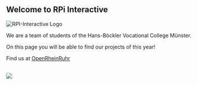 ## Welcome to RPi Interactive

![RPI-Interactive Logo](https://sk-cdn.net/websites/rpi-interactive/logo.png)

We are a team of students of the Hans-Böckler Vocational College Münster.

On this page you will be able to find our projects of this year!


Find us at <a href="https://openrheinruhr.de/" alt="OpenRheinRuhr - Ein Pott voll Software">OpenRheinRuhr</a>

<br>

<a href="http://openrheinruhr.de/" alt="OpenRheinRuhr - Ein Pott voll Software">
<img src="https://camo.githubusercontent.com/140a4308a88c456cd82b1bf219a7639c1610fe40/687474703a2f2f6f70656e726865696e727568722e64652f696d616765732f636f756e74646f776e2e706e67" />
</a>
